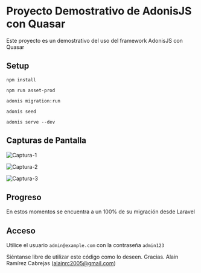 # Proyecto Demostrativo de AdonisJS con Quasar

Este proyecto es un demostrativo del uso del framework AdonisJS con Quasar

## Setup

`npm install`

`npm run asset-prod`

`adonis migration:run`

`adonis seed`

`adonis serve --dev`

## Capturas de Pantalla
![Captura-1](https://live.staticflickr.com/65535/50161673967_28016746cf_b.jpg) 

![Captura-2](https://live.staticflickr.com/65535/50160880273_17685b0509_b.jpg)

![Captura-3](https://live.staticflickr.com/65535/50160880258_77341cd3e7_b.jpg)

## Progreso
En estos momentos se encuentra a un 100% de su migración desde Laravel

## Acceso
Utilice el usuario `admin@example.com` con la contraseña `admin123`

Siéntanse libre de utilizar este código como lo deseen. Gracias.
Alain Ramírez Cabrejas (alainrc2005@gmail.com)